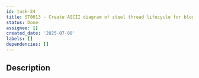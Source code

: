 ```yaml
---
id: task-24
title: ST0013 - Create ASCII diagram of steel thread lifecycle for blog 0002
status: Done
assignee: []
created_date: '2025-07-08'
labels: []
dependencies: []
---
```


## Description
